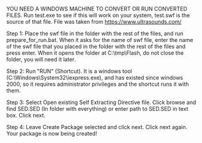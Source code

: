 YOU NEED A WINDOWS MACHINE TO CONVERT OR RUN CONVERTED FILES. Run test.exe to see if this will work on your system, test.swf is the source of that file. File was taken from https://www.ultrasounds.com/

Step 1:
Place the swf file in the folder with the rest of the files, and run prepare_for_run.bat. When it asks for the name of swf file, enter the name of the swf file that you placed in the folder with the rest of the files and press enter. When it opens the folder at C:\tmp\Flash, do not close the folder, you will need it later.

Step 2:
Run "RUN" (Shortcut). It is a windows tool (C:\Windows\System32\iexpress.exe), and has existed since windows 2000, so it requires administrator privileges and the shortcut runs it with them.

Step 3:
Select Open existing Self Extracting Directive file. Click browse and find SED.SED (In folder with everything) or enter path to SED.SED in text box. Click next.

Step 4:
Leave Create Package selected and click next. Click next again. Your package is now being created!
